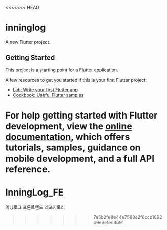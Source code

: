<<<<<<< HEAD
# inninglog

A new Flutter project.

## Getting Started

This project is a starting point for a Flutter application.

A few resources to get you started if this is your first Flutter project:

- [Lab: Write your first Flutter app](https://docs.flutter.dev/get-started/codelab)
- [Cookbook: Useful Flutter samples](https://docs.flutter.dev/cookbook)

For help getting started with Flutter development, view the
[online documentation](https://docs.flutter.dev/), which offers tutorials,
samples, guidance on mobile development, and a full API reference.
=======
# InningLog_FE
이닝로그 프론트엔드 레포지토리
>>>>>>> 7a5b2fe1fe44e7588e2f6ccb1892b9e6e1ec4691
